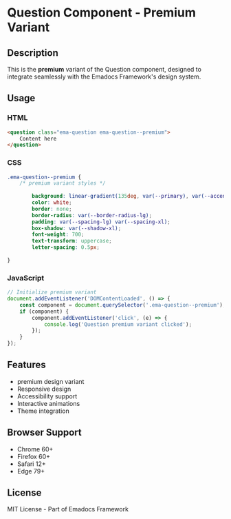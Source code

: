 # Question Component - Premium Variant

## Description
This is the **premium** variant of the Question component, designed to integrate seamlessly with the Emadocs Framework's design system.

## Usage

### HTML
```html
<question class="ema-question ema-question--premium">
    Content here
</question>
```

### CSS
```css
.ema-question--premium {
    /* premium variant styles */
    
        background: linear-gradient(135deg, var(--primary), var(--accent));
        color: white;
        border: none;
        border-radius: var(--border-radius-lg);
        padding: var(--spacing-lg) var(--spacing-xl);
        box-shadow: var(--shadow-xl);
        font-weight: 700;
        text-transform: uppercase;
        letter-spacing: 0.5px;
    
}
```

### JavaScript
```javascript
// Initialize premium variant
document.addEventListener('DOMContentLoaded', () => {
    const component = document.querySelector('.ema-question--premium');
    if (component) {
        component.addEventListener('click', (e) => {
            console.log('Question premium variant clicked');
        });
    }
});
```

## Features
- premium design variant
- Responsive design
- Accessibility support
- Interactive animations
- Theme integration

## Browser Support
- Chrome 60+
- Firefox 60+
- Safari 12+
- Edge 79+

## License
MIT License - Part of Emadocs Framework
